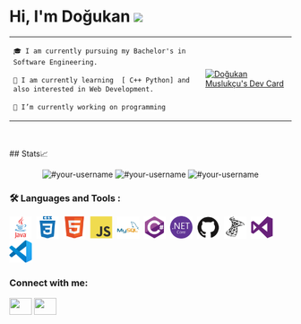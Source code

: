 # Hi, I'm Doğukan <img src="https://github.com/TheDudeThatCode/TheDudeThatCode/blob/master/Assets/Hi.gif" width="30px">

<table>
<tr>
  <td valign="center">
   
    🎓 I am currently pursuing my Bachelor's in Software Engineering.
   
    🌱 I am currently learning  [ C++ Python] and also interested in Web Development.
   
    🔭 I’m currently working on programming
   

<td >

   <a href="https://app.daily.dev/DogukanM"><img src="https://api.daily.dev/devcards/528a3caad15f45368ea0560d27c0b13e.png?r=03g" width="400" alt="Doğukan Muslukçu's Dev Card"/></a>
  </td>
</tr>
</table>
<br> 
<br>
## Stats📈
<p align="center">
<img width="40%" src="https://github-readme-stats.vercel.app/api/top-langs?username=dogukanmuslukcu&show_icons=true&theme=dracula&title_color=ff8000&text_color=ffffff&bg_color=6a6a6a&locale=en&layout=compact&hide_border=true" alt="#your-username" /> 
<img width="48%" src="https://github-readme-stats.vercel.app/api?username=dogukanmuslukcu&show_icons=true&theme=dracula&title_color=ff8000&text_color=ffffff&bg_color=6a6a6a&locale=en&hide_border=true" alt="#your-username" />
<img width="48%" src="https://github-readme-streak-stats.herokuapp.com/?user=dogukanmuslukcu&theme=highcontrast&hide_border=true" alt="#your-username" />
</p>

### :hammer_and_wrench: Languages and Tools :
<div>

  <img src="https://github.com/devicons/devicon/blob/master/icons/java/java-original-wordmark.svg" title="Java" alt="Java" width="40" height="40"/>&nbsp;
  <img src="https://github.com/devicons/devicon/blob/master/icons/css3/css3-plain-wordmark.svg"  title="CSS3" alt="CSS" width="40" height="40"/>&nbsp;
  <img src="https://github.com/devicons/devicon/blob/master/icons/html5/html5-original.svg" title="HTML5" alt="HTML" width="40" height="40"/>&nbsp;
  <img src="https://github.com/devicons/devicon/blob/master/icons/javascript/javascript-original.svg" title="JavaScript" alt="JavaScript" width="40" height="40"/>&nbsp;
  <img src="https://github.com/devicons/devicon/blob/master/icons/mysql/mysql-original-wordmark.svg" title="MySQL"  alt="MySQL" width="40" height="40"/>&nbsp;
  <img src="https://github.com/devicons/devicon/blob/master/icons/csharp/csharp-original.svg" title="C#" alt="C#" width="40" height="40"/>&nbsp;
   <img src="https://github.com/devicons/devicon/blob/master/icons/dotnetcore/dotnetcore-original.svg" title=".NETCore" alt=".NETCore" width="40" height="40"/>&nbsp;
   <img src="https://github.com/devicons/devicon/blob/master/icons/github/github-original.svg" title="Github" alt="Github" width="40" height="40"/>&nbsp;
   <img src="https://github.com/devicons/devicon/blob/master/icons/microsoftsqlserver/microsoftsqlserver-plain.svg" title="MSSql" alt="MSSql" width="40" height="40"/>&nbsp;
    <img src="https://github.com/devicons/devicon/blob/master/icons/visualstudio/visualstudio-plain.svg" title="VisualStudio" alt="VisualStudio" width="40" height="40"/>&nbsp;
   <img src="https://github.com/devicons/devicon/blob/master/icons/vscode/vscode-original.svg" title="VSCode" alt="VSCode" width="40" height="40"/>&nbsp;
  
</div>

<h3 align="left">Connect with me:</h3>
<p align="left">
<a href="https://www.linkedin.com/in/do%C4%9Fukan-musluk%C3%A7u-3a5a411b9/" 
   target="blank"><img align="center" src="https://cdn.jsdelivr.net/npm/simple-icons@3.0.1/icons/linkedin.svg" alt="" height="30" width="40" /></a>
<a href="https://www.instagram.com/mr.west84/" target="blank"><img align="center" src="https://cdn.jsdelivr.net/npm/simple-icons@3.0.1/icons/instagram.svg" alt="" height="30" width="40" /></a>
</p

